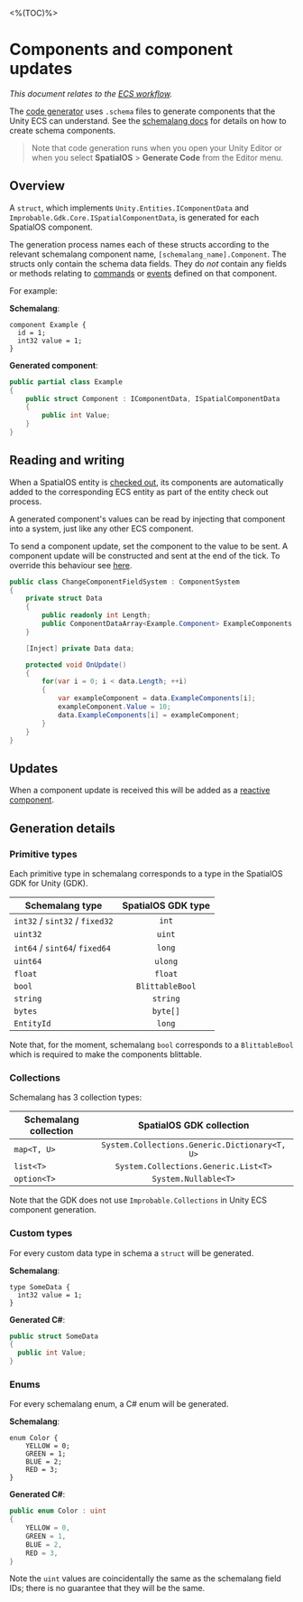 <%(TOC)%>
# Components and component updates
_This document relates to the [ECS workflow]({{urlRoot}}/content/intro-workflows-spatialos-entities)._

The [code generator]({{urlRoot}}/content/code-generator) uses `.schema` files to generate components that the Unity ECS can understand. See the [schemalang docs](https://docs.improbable.io/reference/latest/shared/schema/introduction#schema-introduction) for details on how to create schema components.

> Note that code generation runs when you open your Unity Editor or when you select **SpatialOS** > **Generate Code** from the Editor menu.

## Overview

A `struct`, which implements `Unity.Entities.IComponentData` and `Improbable.Gdk.Core.ISpatialComponentData`,
is generated for each SpatialOS component.

The generation process names each of these structs according to the relevant schemalang component name, `[schemalang_name].Component`. The structs only contain the schema data fields. They do *not* contain any fields or methods relating to [commands](https://docs.improbable.io/reference/latest/shared/glossary#commands) or [events](https://docs.improbable.io/reference/latest/shared/glossary#event) defined on that component.

For example:

**Schemalang**:

```
component Example {
  id = 1;
  int32 value = 1;
}
```

**Generated component**:

```csharp
public partial class Example
{
    public struct Component : IComponentData, ISpatialComponentData
    {
        public int Value;
    }
}
```

## Reading and writing

When a SpatialOS entity is [checked out]({{urlRoot}}/content/glossary#checking-out), its components are automatically added to the corresponding ECS entity as part of the entity check out process.

A generated component's values can be read by injecting that component into a system, just like any other ECS component.

To send a component update, set the component to the value to be sent. A component update will be constructed and sent at the end of the tick.
To override this behaviour see [here]({{urlRoot}}/content/ecs/custom-replication-system).

```csharp
public class ChangeComponentFieldSystem : ComponentSystem
{
    private struct Data
    {
        public readonly int Length;
        public ComponentDataArray<Example.Component> ExampleComponents;
    }

    [Inject] private Data data;

    protected void OnUpdate()
    {
        for(var i = 0; i < data.Length; ++i)
        {
            var exampleComponent = data.ExampleComponents[i];
            exampleComponent.Value = 10;
            data.ExampleComponents[i] = exampleComponent;
        }
    }
}
```

## Updates
When a component update is received this will be added as a [reactive component]({{urlRoot}}/content/ecs/reactive-components).

## Generation details

### Primitive types
Each primitive type in schemalang corresponds to a type in the SpatialOS GDK for Unity (GDK).

| Schemalang type                | SpatialOS GDK type      |
| ------------------------------ | :---------------------: |
| `int32` / `sint32` / `fixed32` | `int`                   |
| `uint32`                       | `uint`                  |
| `int64` / `sint64`/ `fixed64`  | `long`                  |
| `uint64`                       | `ulong`                 |
| `float`                        | `float`                 |
| `bool`                         | `BlittableBool`         |
| `string`                       | `string`                |
| `bytes`                        | `byte[]`                |
| `EntityId`                     | `long`                  |

Note that, for the moment, schemalang `bool` corresponds to a `BlittableBool` which is required to make the components blittable.

### Collections
Schemalang has 3 collection types:

| Schemalang collection | SpatialOS GDK collection                          |
| --------------------- | :-----------------------------------------------: |
| `map<T, U>`           | `System.Collections.Generic.Dictionary<T, U>`     |
| `list<T>`             | `System.Collections.Generic.List<T>`              |
| `option<T>`           | `System.Nullable<T>`                              |

Note that the GDK does not use `Improbable.Collections` in Unity ECS component generation.

### Custom types
For every custom data type in schema a `struct` will be generated.

**Schemalang**:

```
type SomeData {
  int32 value = 1;
}
```

**Generated C#**:

```	csharp
public struct SomeData
{
  public int Value;
}
```

### Enums
For every schemalang enum, a C# enum will be generated.

**Schemalang**:

```
enum Color {
    YELLOW = 0;
    GREEN = 1;
    BLUE = 2;
    RED = 3;
}
```

**Generated C#**:

```csharp
public enum Color : uint
{
    YELLOW = 0,
    GREEN = 1,
    BLUE = 2,
    RED = 3,
}
```

Note the `uint` values are coincidentally the same as the schemalang field IDs; there is no guarantee that they will be the same.

